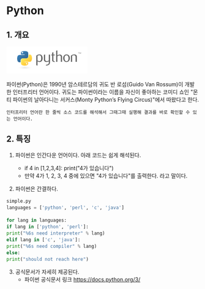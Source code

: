 # Python



## 1. 개요

![Python](./markdown_practice.assets/pahkey_KRRKrp.png)



파이썬(Python)은 1990년 암스테르담의 귀도 반 로섬(Guido Van Rossum)이 개발한 인터프리터 언어이다. 귀도는 파이썬이라는 이름을 자신이 좋아하는 코미디 쇼인 "몬티 파이썬의 날아다니는 서커스(Monty Python’s Flying Circus)"에서 따왔다고 한다.

`인터프리터 언어란 한 줄씩 소스 코드를 해석해서 그때그때 실행해 결과를 바로 확인할 수 있는 언어이다.`



##  2. 특징

1. 파이썬은 인간다운 언어이다. 아래 코드는 쉽게 해석된다.

	 - if 4 in [1,2,3,4]: print("4가 있습니다")
	 - 만약 4가 1, 2, 3, 4 중에 있으면 "4가 있습니다"를 출력한다. 라고 말이다.



2. 파이썬은 간결하다.

```python
simple.py
languages = ['python', 'perl', 'c', 'java']

for lang in languages:
if lang in ['python', 'perl']:
print("%6s need interpreter" % lang)
elif lang in ['c', 'java']:
print("%6s need compiler" % lang)
else:
print("should not reach here")
```





3. 공식문서가 자세히 제공된다.
     - 파이썬 공식문서 링크 https://docs.python.org/3/

   